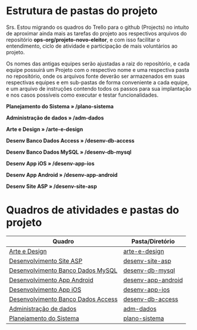 # Estrutura de pastas do projeto

Srs. 
Estou migrando os quadros do Trello para o github (Projects) no intuíto de aproximar ainda mais as tarefas do projeto aos respectivos arquivos do repositório **ops-org/projeto-novo-eleitor**, e com isso facilitar o entendimento, ciclo de atividade e participação de mais voluntários ao projeto.

Os nomes das antigas equipes serão ajustadas a raiz do repositório, e cada equipe possuirá um Projeto com o respectivo nome e uma respectiva pasta no repositório, onde os arquivos fonte deverão ser armazenados em suas respectivas equipes e em sub-pastas de forma conveniente a cada equipe, e um arquivo de instruções contendo todos os passos para sua implantação e nos casos possíveis como executar e testar funcionalidades.

**Planejamento do Sistema » /plano-sistema**

**Administração de dados » /adm-dados**

**Arte e Design » /arte-e-design**

**Desenv Banco Dados Access » /desenv-db-access**

**Desenv Banco Dados MySQL » /desenv-db-mysql**

**Desenv App iOS » /desenv-app-ios**

**Desenv App Android » /desenv-app-android**

**Desenv Site ASP » /desenv-site-asp**

# Quadros de atividades e pastas do projeto
Quadro | Pasta/Diretório
------ | -------
[Arte e Design](https://github.com/ops-org/projeto-novo-eleitor/projects/1) | [arte-e-design](https://github.com/ops-org/projeto-novo-eleitor/tree/master/arte-e-design)
[Desenvolvimento Site ASP](https://github.com/ops-org/projeto-novo-eleitor/projects/7) | [desenv-site-asp](https://github.com/ops-org/projeto-novo-eleitor/tree/master/desenv-site-asp)
[Desenvolvimento Banco Dados MySQL](https://github.com/ops-org/projeto-novo-eleitor/projects/6) | [desenv-db-mysql](https://github.com/ops-org/projeto-novo-eleitor/tree/master/desenv-db-mysql)
[Desenvolvimento App Android](https://github.com/ops-org/projeto-novo-eleitor/projects/10) | [desenv-app-android](https://github.com/ops-org/projeto-novo-eleitor/tree/master/desenv-app-android) 
[Desenvolvimento App iOS](https://github.com/ops-org/projeto-novo-eleitor/projects/11) | [desenv-app-ios](https://github.com/ops-org/projeto-novo-eleitor/tree/master/desenv-app-ios) 
[Desenvolvimento Banco Dados Access](https://github.com/ops-org/projeto-novo-eleitor/projects/6) | [desenv-db-access](https://github.com/ops-org/projeto-novo-eleitor/tree/master/desenv-db-access)
[Administração de dados](https://github.com/ops-org/projeto-novo-eleitor/projects/4) | [adm-dados](https://github.com/ops-org/projeto-novo-eleitor/tree/master/adm-dados)
[Planejamento do Sistema](https://github.com/ops-org/projeto-novo-eleitor/projects/3) | [plano-sistema](https://github.com/ops-org/projeto-novo-eleitor/tree/master/plano-sistema) 
